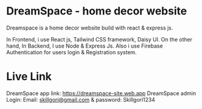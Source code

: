 # DreamSpace - home decor website

Dreamspace is a home decor website build with react & express js.

In Frontend, i use React js, Tailwind CSS framework, Daisy UI. On the other hand, In Backend, I use Node & Express Js. Also i use Firebase Authentication for users login & Registration system.

# Live Link

DreamSpace app link: https://dreamspace-site.web.app
DreamSpace admin Login: Email: skillgori@gmail.com & password: Skillgori1234
